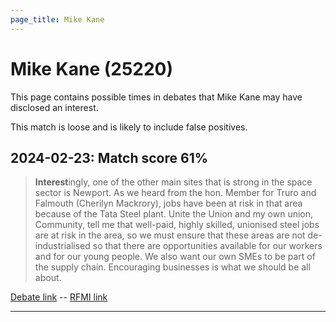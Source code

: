 ```yaml
---
page_title: Mike Kane
---
```


# Mike Kane  (25220)

This page contains possible times in debates that Mike Kane may have disclosed an interest.

This match is loose and is likely to include false positives. 



## 2024-02-23: Match score 61%

>**Interest**ingly, one of the other main sites that is strong in the space sector is Newport. As we heard from the hon. Member for Truro and Falmouth (Cherilyn Mackrory), jobs have been at risk in that area because of the Tata Steel plant. Unite the Union and my own union, Community, tell me that well-paid, highly skilled, unionised steel jobs are at risk in the area, so we must ensure that these areas are not de-industrialised so that there are opportunities available for our workers and for our young people. We also want our own SMEs to be part of the supply chain. Encouraging businesses is what we should be all about.

[Debate link](https://www.theyworkforyou.com/debates/?id=2024-02-23a.980.2)  --  [RFMI link](https://www.theyworkforyou.com/mp/25220/register)


---

